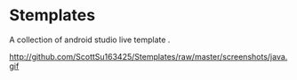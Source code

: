 # Stemplates
A collection of android studio live template .

http://github.com/ScottSu163425/Stemplates/raw/master/screenshots/java.gif
